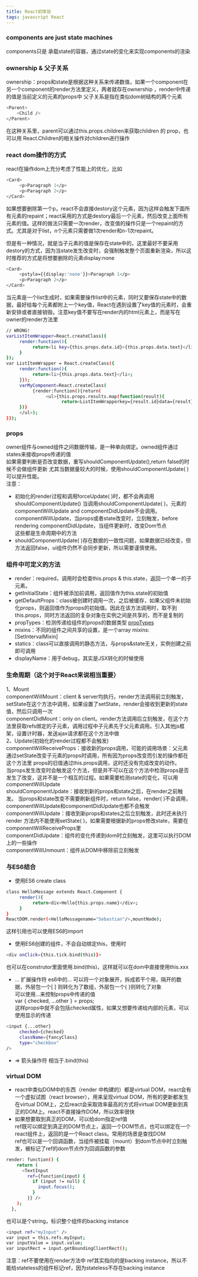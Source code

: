 ```yaml
---
title: React初体验
tags: javascript React 
---
```


### components are just state machines
components只是 承载state的容器，通过state的变化来实现components的渲染

### ownership & 父子关系
ownership：props和state是根据这种关系来传递数值，如果一个component在另一个component的render方法里定义，两者就存在ownership ，render中传递的值是当前定义的元素的props中
     父子关系是指在类似dom树结构的两个元素
``` bash
<Parent>
	<Child />
</Parent>
```
在这种关系里，parent可以通过this.props.children来获取children 的 prop，也可以用 React.Children的相关操作对children进行操作

### react dom操作的方式
react在操作dom上充分考虑了性能上的优化，比如
``` bash
<Card>
     <p>Paragraph 1</p>
     <p>Paragraph 2</p>
</Card>
```
如果想要删除第一个p，react不会直接destory这个元素，因为这样会触发下面所有元素的repaint；react采用的方式是destory最后一个元素，然后改变上面所有元素的值。这样的做法只需要一次render，改变值的操作只是一个repaint的方式。尤其是对于list，n个元素只需要做1次render和n-1次repaint。

但是有一种情况，就是当子元素的值是保存在state中的，这里最好不要采用destory的方式，因为当state发生改变时，会强制触发整个页面重新渲染，所以这时推荐的方式是将想要删除的元素display:none
``` bash
<Card>
     <pstyle={{display:'none'}}>Paragraph 1</p>
     <p>Paragraph 2</p>
</Card>
```

当元素是一个list生成时，如果需要操作list中的元素，同时又要保存state中的数据，最好给每个元素都附上一个key值，React在遇到设置了key值的元素时，会重新安排或者直接销毁。注意key值不要写在render内的html元素上，而是写在owner的render方法里
``` bash
// WRONG!
varListItemWrapper=React.createClass({
     render:function(){
          return<li key={this.props.data.id}>{this.props.data.text}</li>;
     }
});
var ListItemWrapper = React.createClass({
     render:function(){
          return<li>{this.props.data.text}</li>;
     }});
     varMyComponent=React.createClass(
          {render:function(){return(
               <ul>{this.props.results.map(function(result){
                     return<ListItemWrapperkey={result.id}data={result}/>;
     })}
     </ul>);
}});
```

### props
  owner组件与owned组件之间数据传输，是一种单向绑定。owned组件通过states来接收props传递的值    
  如果需要判断是否改变数据，重写shouldComponentUpdate(),return false的时候不会做组件更新
尤其当数据量较大的时候，使用shouldComponentUpdate( )可以提升性能。   
注意：
- 初始化的render过程和调用forceUpdate( )时，都不会再调用shouldComponentUpdate()
当调用shouldComponentUpdate( )，元素的componentWillUpdate and componentDidUpdate不会调用。  
     componentWillUpdate，当props或者state改变时，立刻触发，before rendering
     componentDidUpdate，当组件更新时，改变Dom节点  
这些都是生命周期中的方法  
- shouldComponentUpdate( )存在数据的一致性问题，如果数据已经改变，但方法返回false，ui组件仍然不会同步更新，所以需要谨慎使用。

### 组件中可定义的方法
- render：required，调用时会检查this.props & this.state，返回一个单一的子元素。
- getInitialState：组件被添加前调用，返回值作为this.state的初始值
- getDefaultProps：class被创建时调用一次，之后被缓存，如果父组件未初始化props，则返回值作为props的初始值。因此在该方法调用时，取不到this.props，同时方法返回的复杂对象在实例之间是共享的，而不是复制的
- propTypes：检测传递给组件的props的数据类型
[propTypes](https://facebook.github.io/react/docs/reusable-components.html)
- mixins：不同的组件之间共享的设置，是一个array  mixins: [SetIntervalMixin]
- statics：class可以直接调用的静态方法，与props&state无关，实例创建之前即可调用
- displayName：用于debug，其实是JSX转化的时候使用

### 生命周期（这个对于React来说相当重要）
1、Mount    
     componentWillMount：client & server均执行。render方法调用前立刻触发，setState在这个方法中调用，如果设置了setState，render会接收到更新的state值，然后只调用一次   
     componentDidMount：only on client。render方法调用后立刻触发，在这个方法里获取refs绑定的子元素，调用过程中子元素先于父元素调用。引入其他js框架，设置计时器，发送ajax请求都在这个方法中做  
2、Update(初始化的render过程都不会触发)  
     componentWillReceiveProps：接收新的props调用，可能的调用场景：父元素通过setState改变子元素的props时调用，所有因为props改变而引发的操作都在这个方法里
props的旧值通过this.props调用，这时还没有完成改变的动作。  
当props发生改变时会触发这个方法，但是并不可以在这个方法中检测props是否发生了改变，这并不是一个相互的过程。如果需要检测state的变化，可以用componentWillUpdate  
     shouldComponentUpdate：接收到新的props和state之后，在render之前触发。
当props和state改变不需要刷新组件时，return false，render( )不会调用，componentWillUpdate和componentDidUpdate也都不会触发   
     componentWillUpdate：接收到新props和states之后立刻触发，此时还未执行render
方法内不能使用setState( )，如果需要根据新的props修改state，需要在componentWillReceiveProps里   
     componentDidUpdate：组件的变化传递到dom时立刻触发，这里可以执行DOM上的一些操作  
     componentWillUnmount：组件从DOM中移除前立刻触发  

### 与ES6结合
- 使用ES6 create class
``` bash
class HelloMessage extends React.Component {
     render(){
          return<div>Hello{this.props.name}</div>;
     }
}
ReactDOM.render(<HelloMessagename="Sebastian"/>,mountNode);
```
这样引用也可以使用ES6的import   
- 使用ES6创建的组件，不会自动绑定this，使用时
``` bash
<div onClick={this.tick.bind(this)}>
```
也可以在construtor里面使用.bind(this)，这样就可以在dom中直接使用this.xxx    
- … 扩展操作符
es6中的... 可以将一个对象展开，拆成若干个用，隔开的数据，外层包一个[ ]  则转化为了数组，外层包一个{ }则转化了对象   
可以使用...来控制props中传递的值   
var { checked, ...other } = props;   
这样props中就不会包括checked属性，如果又想要传递给内部的元素，可以使用显示的传递
``` bash
<input {...other}
     checked={checked}
     className={fancyClass}
     type="checkbox"
/>
```
- => 箭头操作符
相当于.bind(this)

### virtual DOM
- react中类似DOM中的东西（render 中构建的）都是virtual DOM，react会有一个虚拟试图（react browser），用来呈现virtual DOM，所有的更新都发生在virtual DOM上，之后react会采取效率最高的方式将virtual      DOM更新到真正的DOM上。react不直接操作DOM，所以效率很快   
- 如果想要取到真正的DOM，可以给dom指定ref值    
ref既可以绑定到真正的DOM节点上，返回一个DOM节点，也可以绑定在一个react组件上，返回的是一个React class。常用的场景是查找DOM    
ref也可以是一个回调函数，当组件被挂载（mount）到dom节点中时立刻触发，被标记了ref的dom节点作为回调函数的参数  
``` bash
render: function() {
    return (
      <TextInput
        ref={function(input) {
          if (input != null) {
            input.focus();
          }
        }} />
    );
  },
```

也可以是个string，标识整个组件的backing instance
``` bash
<input ref="myInput" />
var input = this.refs.myInput;
var inputValue = input.value;
var inputRect = input.getBoundingClientRect();
```
注意：ref不要使用在render方法中
  ref其实指向的是backing instance，所以不能给stateless的组件标记ref，因为stateless不存在backing instance

